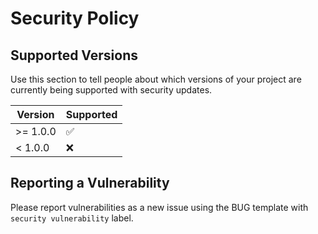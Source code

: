 # Security Policy

## Supported Versions

Use this section to tell people about which versions of your project are
currently being supported with security updates.

| Version | Supported          |
| ------- | ------------------ |
| >= 1.0.0   | :white_check_mark: |
| < 1.0.0   | :x:                |

## Reporting a Vulnerability

Please report vulnerabilities as a new issue using the BUG template with `security vulnerability` label.

<!-- 
Use this section to tell people how to report a vulnerability.

Tell them where to go, how often they can expect to get an update on a
reported vulnerability, what to expect if the vulnerability is accepted or
declined, etc.
-->
